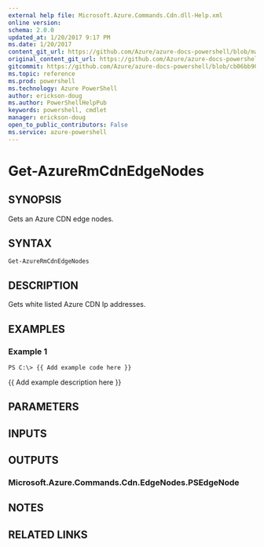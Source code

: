 ```yaml
---
external help file: Microsoft.Azure.Commands.Cdn.dll-Help.xml
online version: 
schema: 2.0.0
updated_at: 1/20/2017 9:17 PM
ms.date: 1/20/2017
content_git_url: https://github.com/Azure/azure-docs-powershell/blob/master/azureps-cmdlets-docs/ResourceManager/AzureRM.Cdn/v2.5.0/Get-AzureRmCdnEdgeNodes.md
original_content_git_url: https://github.com/Azure/azure-docs-powershell/blob/master/azureps-cmdlets-docs/ResourceManager/AzureRM.Cdn/v2.5.0/Get-AzureRmCdnEdgeNodes.md
gitcommit: https://github.com/Azure/azure-docs-powershell/blob/cb06bb906911a2a2e1f57adbafe0c0c97a0b205b/azureps-cmdlets-docs/ResourceManager/AzureRM.Cdn/v2.5.0/Get-AzureRmCdnEdgeNodes.md
ms.topic: reference
ms.prod: powershell
ms.technology: Azure PowerShell
author: erickson-doug
ms.author: PowerShellHelpPub
keywords: powershell, cmdlet
manager: erickson-doug
open_to_public_contributors: False
ms.service: azure-powershell
---
```


# Get-AzureRmCdnEdgeNodes

## SYNOPSIS
Gets an Azure CDN edge nodes.

## SYNTAX

```
Get-AzureRmCdnEdgeNodes
```

## DESCRIPTION
Gets white listed Azure CDN Ip addresses.

## EXAMPLES

### Example 1
```
PS C:\> {{ Add example code here }}
```

{{ Add example description here }}

## PARAMETERS

## INPUTS

## OUTPUTS

### Microsoft.Azure.Commands.Cdn.EdgeNodes.PSEdgeNode

## NOTES

## RELATED LINKS

